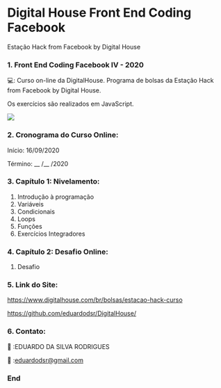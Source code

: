 # Digital House Front End Coding Facebook

Estação Hack from Facebook by Digital House 
 

### 1. Front End Coding Facebook IV - 2020

💻:  Curso on-line da DigitalHouse. Programa de bolsas da Estação Hack from Facebook by Digital House.

Os exercícios são realizados em JavaScript.

 ![](https://github.com/eduardodsr/Digital-House-Front-End-Coding-Facebook/logo.jpg?raw=true)


### 2. Cronograma do Curso Online:

Início: 16/09/2020

Término: __ /__ /2020


### 3. Capítulo 1: Nivelamento:

1. Introdução à programação
2. Variáveis 
3. Condicionais 
4. Loops 
5. Funções 
6. Exercícios Integradores

### 4. Capítulo 2: Desafio Online:

1. Desafio


### 5. Link do Site:

https://www.digitalhouse.com/br/bolsas/estacao-hack-curso

https://github.com/eduardodsr/DigitalHouse/


### 6. Contato:

:email: :EDUARDO DA SILVA RODRIGUES 

:email: :eduardodsr@gmail.com


### End
